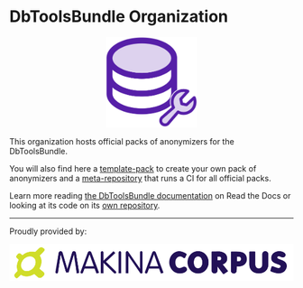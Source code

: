# DbToolsBundle Organization

<p align="center" style="margin: auto">
    <img style="height:160px;" src="../logo.png">
</p>

This organization hosts official packs of anonymizers for the DbToolsBundle.

You will also find here a [template-pack](https://github.com/DbToolsBundle/pack-template) to create your own pack of anonymizers and a [meta-repository](https://github.com/DbToolsBundle/packs-status) that runs a CI for all official packs.

Learn more reading [the DbToolsBundle documentation](https://dbtoolsbundle.readthedocs.io/) on Read the Docs or looking at its code on its [own repository](https://github.com/makinacorpus/DbToolsBundle).

---

Proudly provided by:

<a href="https://makina-corpus.com/" target="_blank" title="Makina Corpus">
  <img style="margin: auto; max-width: 100%;" src="../makina.svg">
</a>
